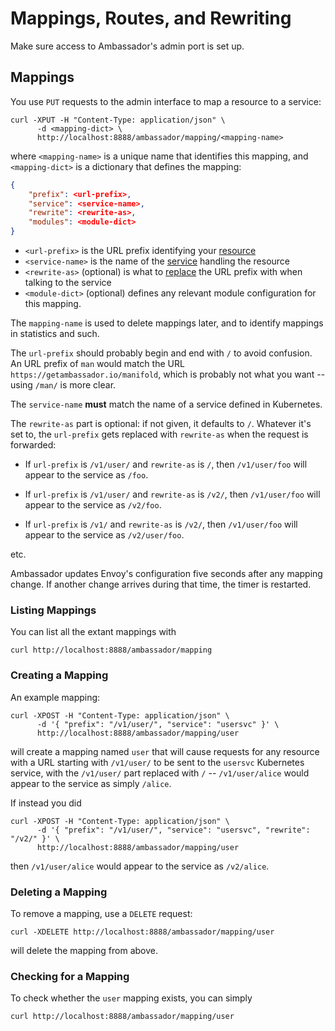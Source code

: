 # Mappings, Routes, and Rewriting

Make sure access to Ambassador's admin port is set up.

## Mappings

You use `PUT` requests to the admin interface to map a resource to a service:

```shell
curl -XPUT -H "Content-Type: application/json" \
      -d <mapping-dict> \
      http://localhost:8888/ambassador/mapping/<mapping-name>
```

where `<mapping-name>` is a unique name that identifies this mapping, and `<mapping-dict>` is a dictionary that defines the mapping:

```json
{
    "prefix": <url-prefix>,
    "service": <service-name>,
    "rewrite": <rewrite-as>,
    "modules": <module-dict>
}
```

- `<url-prefix>` is the URL prefix identifying your [resource](#resources)
- `<service-name>` is the name of the [service](#services) handling the resource
- `<rewrite-as>` (optional) is what to [replace](#rewriting) the URL prefix with when talking to the service
- `<module-dict>` (optional) defines any relevant module configuration for this mapping.

The `mapping-name` is used to delete mappings later, and to identify mappings in statistics and such.

The `url-prefix` should probably begin and end with `/` to avoid confusion. An URL prefix of `man` would match the URL `https://getambassador.io/manifold`, which is probably not what you want -- using `/man/` is more clear.

The `service-name` **must** match the name of a service defined in Kubernetes.

The `rewrite-as` part is optional: if not given, it defaults to `/`. Whatever it's set to, the `url-prefix` gets replaced with `rewrite-as` when the request is forwarded:

- If `url-prefix` is `/v1/user/` and `rewrite-as` is `/`, then `/v1/user/foo` will appear to the service as `/foo`.

- If `url-prefix` is `/v1/user/` and `rewrite-as` is `/v2/`, then `/v1/user/foo` will appear to the service as `/v2/foo`.

- If `url-prefix` is `/v1/` and `rewrite-as` is `/v2/`, then `/v1/user/foo` will appear to the service as `/v2/user/foo`.

etc.

Ambassador updates Envoy's configuration five seconds after any mapping change. If another change arrives during that time, the timer is restarted.

### Listing Mappings

You can list all the extant mappings with

```shell
curl http://localhost:8888/ambassador/mapping
```

### Creating a Mapping

An example mapping:

```shell
curl -XPOST -H "Content-Type: application/json" \
      -d '{ "prefix": "/v1/user/", "service": "usersvc" }' \
      http://localhost:8888/ambassador/mapping/user
```

will create a mapping named `user` that will cause requests for any resource with a URL starting with `/v1/user/` to be sent to the `usersvc` Kubernetes service, with the `/v1/user/` part replaced with `/` -- `/v1/user/alice` would appear to the service as simply `/alice`.

If instead you did

```shell
curl -XPOST -H "Content-Type: application/json" \
      -d '{ "prefix": "/v1/user/", "service": "usersvc", "rewrite": "/v2/" }' \
      http://localhost:8888/ambassador/mapping/user
```

then `/v1/user/alice` would appear to the service as `/v2/alice`.

### Deleting a Mapping

To remove a mapping, use a `DELETE` request:

```shell
curl -XDELETE http://localhost:8888/ambassador/mapping/user
```

will delete the mapping from above.

### Checking for a Mapping

To check whether the `user` mapping exists, you can simply

```shell
curl http://localhost:8888/ambassador/mapping/user
```
